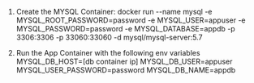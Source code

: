 
1. Create the MYSQL Container:
docker run --name mysql -e MYSQL_ROOT_PASSWORD=password -e MYSQL_USER=appuser -e MYSQL_PASSWORD=password -e MYSQL_DATABASE=appdb -p 3306:3306 -p 33060:33060 -d mysql/mysql-server:5.7


2. Run the App Container with the following env variables
MYSQL_DB_HOST=[db container ip]
MYSQL_DB_USER=appuser
MYSQL_USER_PASSWORD=password
MYSQL_DB_NAME=appdb
